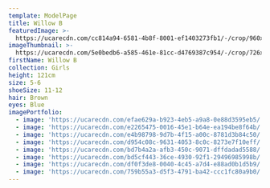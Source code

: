 ```yaml
---
template: ModelPage
title: Willow B
featuredImage: >-
  https://ucarecdn.com/cc814a94-6581-4b8f-8001-ef1403273fb1/-/crop/960x738/0,0/-/preview/
imageThumbnail: >-
  https://ucarecdn.com/5e0bedb6-a585-461e-81cc-d4769387c954/-/crop/726x924/430,451/-/preview/
firstName: Willow B
collection: Girls
height: 121cm
size: 5-6
shoeSize: 11-12
hair: Brown
eyes: Blue
imagePortfolio:
  - image: 'https://ucarecdn.com/efae629a-b923-4eb5-a9a8-0e88d3595eb5/'
  - image: 'https://ucarecdn.com/e2265475-0016-45e1-b64e-ea194be8f64b/'
  - image: 'https://ucarecdn.com/e4b98798-9d7b-4f15-a00c-8781d3b84c50/'
  - image: 'https://ucarecdn.com/d954c08c-9631-4053-8c0c-8273e7f10eff/'
  - image: 'https://ucarecdn.com/bd7b4a2a-afb3-450c-9071-dffdadad5588/'
  - image: 'https://ucarecdn.com/bd5cf443-36ce-4930-92f1-29496985998b/'
  - image: 'https://ucarecdn.com/df0f3de8-0040-4c45-a7d4-e88ad0b1d5b9/'
  - image: 'https://ucarecdn.com/759b55a3-d5f3-4791-ba42-ccc1fc80a9b0/'
---
```


